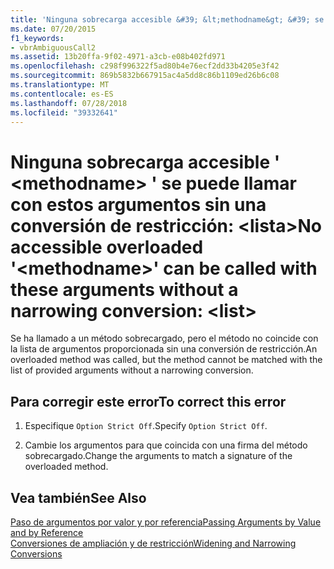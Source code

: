 ```yaml
---
title: 'Ninguna sobrecarga accesible &#39; &lt;methodname&gt; &#39; se puede llamar con estos argumentos sin una conversión de restricción: &lt;lista&gt;'
ms.date: 07/20/2015
f1_keywords:
- vbrAmbiguousCall2
ms.assetid: 13b20ffa-9f02-4971-a3cb-e08b402fd971
ms.openlocfilehash: c298f996322f5ad80b4e76ecf2dd33b4205e3f42
ms.sourcegitcommit: 869b5832b667915ac4a5dd8c86b1109ed26b6c08
ms.translationtype: MT
ms.contentlocale: es-ES
ms.lasthandoff: 07/28/2018
ms.locfileid: "39332641"
---
```

# <a name="no-accessible-overloaded-39ltmethodnamegt39-can-be-called-with-these-arguments-without-a-narrowing-conversion-ltlistgt"></a><span data-ttu-id="29e7d-102">Ninguna sobrecarga accesible &#39; &lt;methodname&gt; &#39; se puede llamar con estos argumentos sin una conversión de restricción: &lt;lista&gt;</span><span class="sxs-lookup"><span data-stu-id="29e7d-102">No accessible overloaded &#39;&lt;methodname&gt;&#39; can be called with these arguments without a narrowing conversion: &lt;list&gt;</span></span>
<span data-ttu-id="29e7d-103">Se ha llamado a un método sobrecargado, pero el método no coincide con la lista de argumentos proporcionada sin una conversión de restricción.</span><span class="sxs-lookup"><span data-stu-id="29e7d-103">An overloaded method was called, but the method cannot be matched with the list of provided arguments without a narrowing conversion.</span></span>  
  
## <a name="to-correct-this-error"></a><span data-ttu-id="29e7d-104">Para corregir este error</span><span class="sxs-lookup"><span data-stu-id="29e7d-104">To correct this error</span></span>  
  
1.  <span data-ttu-id="29e7d-105">Especifique `Option Strict Off`.</span><span class="sxs-lookup"><span data-stu-id="29e7d-105">Specify `Option Strict Off`.</span></span>
  
2.  <span data-ttu-id="29e7d-106">Cambie los argumentos para que coincida con una firma del método sobrecargado.</span><span class="sxs-lookup"><span data-stu-id="29e7d-106">Change the arguments to match a signature of the overloaded method.</span></span>  
  
## <a name="see-also"></a><span data-ttu-id="29e7d-107">Vea también</span><span class="sxs-lookup"><span data-stu-id="29e7d-107">See Also</span></span>  
 [<span data-ttu-id="29e7d-108">Paso de argumentos por valor y por referencia</span><span class="sxs-lookup"><span data-stu-id="29e7d-108">Passing Arguments by Value and by Reference</span></span>](../../visual-basic/programming-guide/language-features/procedures/passing-arguments-by-value-and-by-reference.md)  
 [<span data-ttu-id="29e7d-109">Conversiones de ampliación y de restricción</span><span class="sxs-lookup"><span data-stu-id="29e7d-109">Widening and Narrowing Conversions</span></span>](../../visual-basic/programming-guide/language-features/data-types/widening-and-narrowing-conversions.md)
